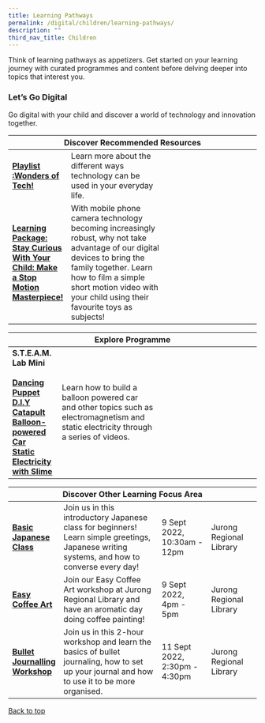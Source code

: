 ```yaml
---
title: Learning Pathways
permalink: /digital/children/learning-pathways/
description: ""
third_nav_title: Children
---
```

<style type="text/css">
/* Links */
.content a { color: #322987; }
.content a:focus,
.content a:hover { color: #28216c; }

/* Button Outline */
.bp-button { padding-left: 1.5rem; padding-right: 1.5rem; }
.bp-button.is-primary-outline { border: 1px solid #322987; color: #322987; background-color: transparent; text-decoration: none; }
.bp-button.is-primary-outline:focus,
.bp-button.is-primary-outline:hover { border: 1px solid #322987; color: #cff2e8; background-color: #322987; text-decoration: none; }

/* Responsive Iframe */
.responsive-iframe { position: absolute; top: 0; left: 0; bottom: 0; right: 0; width: 100%; height: 100%; }
.responsive-iframe-container { position: relative; overflow: hidden; width: 100%; }
.responsive-iframe-container.ratio-16by9 { padding-top: 56.25%; }
.responsive-iframe-container.ratio-4by3 { padding-top: 75%; }
.responsive-iframe-container.ratio-3by2 { padding-top: 66.66%; }
.responsive-iframe-container.ratio-1by1 { padding-top: 100%; }
</style>
Think of learning pathways as appetizers. Get started on your learning journey with curated programmes and content before delving deeper into topics that interest you.
<h3><b>Let’s Go Digital</b></h3>
Go digital with your child and discover a world of technology and innovation together. 
<div class="horizontal-scroll margin--bottom--lg">
  <table class="generic-table">
    <thead>
      <tr>
        <th colspan="4" class="is-uppercase has-weight-normal">Discover Recommended Resources</th>
      </tr>
    </thead>
    <tbody>
      <tr>
        <td style="width: 20%;"><a href="/digital/children/content" target="_blank"><b>Playlist :Wonders of Tech!</b></a></td>
        <td style="width: 40%;">Learn more about the different ways technology can be used in your everyday life.
</td>
        <td style="width: 20%;"></td>
        <td style="width: 20%;"></td>
      </tr>
      <tr>
        <td><a href="https://childrenandteens.nlb.gov.sg/diy-resources/primary/stay-curious-with-your-child" target="_blank"><b>Learning Package: Stay Curious With Your Child: Make a Stop Motion Masterpiece!
</b></a></td>
        <td>With mobile phone camera technology becoming increasingly robust, why not take advantage of our digital devices to bring the family together. Learn how to film a simple short motion video with your child using their favourite toys as subjects! 
</td>
        <td> </td>
        <td> </td>
      </tr>
    </tbody>
  </table>
</div>
<div class="horizontal-scroll margin--bottom--lg">
  <table class="generic-table">
    <thead>
      <tr>
        <th colspan="4" class="is-uppercase has-weight-normal">Explore Programme</th>
      </tr>
		</thead>
<tbody>
	<tr>
      <td style="width: 20%;"><b> S.T.E.A.M. Lab Mini</b><br><br>
				<a href="https://youtu.be/l9B7iknybmw" target="_blank"><b>Dancing Puppet</b></a><br>
				<a href="https://youtu.be/J5EqL69pjYE" target="_blank"><b>D.I.Y Catapult</b></a><br>
				<a href="https://youtu.be/p6NoA5c8R1U" target="_blank"><b>Balloon-powered Car</b></a><br>
				<a href="https://youtu.be/qDrRGM1t8fU" target="_blank"><b>Static Electricity with Slime</b></a><br></td>
         <td style="width: 40%;">Learn how to build a balloon powered car and other topics such as electromagnetism and static electricity through a series of videos.</td>
        <td style="width: 20%;"></td>
        <td style="width: 20%;"></td>
      </tr>
	
	
</tbody>
</table>
</div>
<div class="horizontal-scroll margin--bottom--lg">
<table class="generic-table">
    <thead>
      <tr>
        <th colspan="4" class="is-uppercase has-weight-normal ">Discover Other Learning Focus Area</th>
      </tr>
    </thead>
<tbody>
<tr>
<td><a href="https://www.eventbrite.sg/e/basic-japanese-class-jurong-regional-library-steam-lab-2022-tickets-401604007397?aff=ebdshpsearchautocomplete" target="_blank"><b>Basic Japanese Class</b></a></td>
<td>Join us in this introductory Japanese class for beginners! Learn simple greetings, Japanese writing systems, and how to converse every day!</td>
<td>9 Sept 2022,<br>10:30am - 12pm</td>
<td>Jurong Regional Library</td>
</tr>
	<tr>
<td style="width: 20%;"><a href="https://www.eventbrite.sg/e/easy-coffee-art-jurong-regional-library-steam-lab-2022-tickets-401604528957?aff=odcleoeventsincollection" target="_blank"><b>Easy Coffee Art</b></a></td>
<td style="width: 40%;">Join our Easy Coffee Art workshop at Jurong Regional Library and have an aromatic day doing coffee painting!</td>
<td style="width: 20%;">9 Sept 2022, <br>4pm - 5pm</td>
<td style="width: 20%;">Jurong Regional Library</td>
</tr>

<tr>
<td><a href="https://www.eventbrite.sg/e/bullet-journaling-workshop-jurong-regional-library-steam-lab-2022-tickets-401603004397?aff=ebdshpsearchautocomplete" target="_blank"><b>Bullet Journalling Workshop </b></a></td>
<td>Join us in this 2-hour workshop and learn the basics of bullet journaling, how to set up your journal and how to use it to be more organised.</td>
<td>11 Sept 2022,<br>2:30pm - 4:30pm</td>
<td>Jurong Regional Library</td>
</tr>
</tbody>
</table>
</div>	

<p class="has-text-right margin--top--xl"><a href="#main-content">Back to top</a></p>